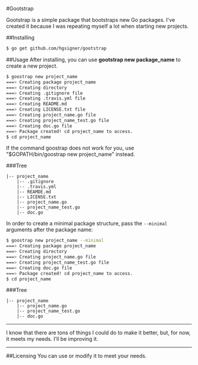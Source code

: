 #Gootstrap

Gootstrap is a simple package that bootstraps new Go packages. I've created it because I was repeating myself a lot when starting new projects.

##Installing

```bash
$ go get github.com/hgsigner/gootstrap
```

##Usage
After installing, you can use **gootstrap new package_name** to create a new project.

```bash
$ goostrap new project_name
===> Creating package project_name
===> Creating directory
===> Creating .gitignore file
===> Creating .travis.yml file
===> Creating README.md
===> Creating LICENSE.txt file
===> Creating project_name.go file
===> Creating project_name_test.go file
===> Creating doc.go file
===> Package created! cd project_name to access.
$ cd project_name
```

If the command goostrap does not work for you, use "$GOPATH/bin/goostrap new project_name" instead.

###Tree
```
|-- project_name
    |-- .gitignore
    |-- .travis.yml
    |-- REAMDE.md
    |-- LICENSE.txt
    |-- project_name.go
    |-- project_name_test.go
    |-- doc.go
```

In order to create a minimal package structure, pass the `--minimal` arguments after the package name:

```bash
$ goostrap new project_name --minimal
===> Creating package project_name
===> Creating directory
===> Creating project_name.go file
===> Creating project_name_test.go file
===> Creating doc.go file
===> Package created! cd project_name to access.
$ cd project_name
```

###Tree
```
|-- project_name
    |-- project_name.go
    |-- project_name_test.go
    |-- doc.go
```

- - -
I know that there are tons of things I could do to make it better, but, for now, it meets my needs. I'll be improving it.
- - -
##Licensing
You can use or modify it to meet your needs.